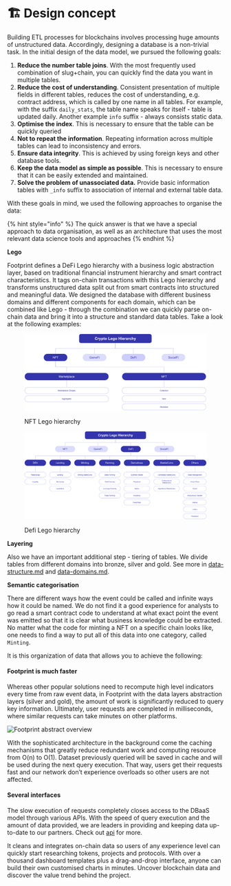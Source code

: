 # 🏗 Design concept

Building ETL processes for blockchains involves processing huge amounts of unstructured data. Accordingly, designing a database is a non-trivial task. In the initial design of the data model, we pursued the following goals:

1. **Reduce the number table joins**. With the most frequently used combination of slug+chain, you can quickly find the data you want in multiple tables.
2. **Reduce the cost of understanding**. Consistent presentation of multiple fields in different tables, reduces the cost of understanding, e.g. contract address, which is called by one name in all tables. For example, with the suffix `daily_stats`,  the table  name speaks for itself - table is updated daily. Another example `info` suffix - always consists static data.
3. **Optimise the index**. This is necessary to ensure that the table can be quickly queried
4. **Not to repeat the information**. Repeating information across multiple tables can lead to inconsistency and errors.
5. **Ensure data integrity**. This is achieved by using foreign keys and other database tools.
6. **Keep the data model as simple as possible**. This is necessary to ensure that it can be easily extended and maintained.
7. **Solve the problem of unassociated data.** Provide basic information tables with `_info` suffix to association of internal and external table data.

With these goals in mind, we used the following approaches to organise the data:

{% hint style="info" %}
The quick answer is that we have a special approach to data organisation, as well as an architecture that uses the most relevant data science tools and approaches
{% endhint %}

**Lego**

Footprint defines a DeFi Lego hierarchy with a business logic abstraction layer, based on traditional financial instrument hierarchy and smart contract characteristics. It tags on-chain transactions with this Lego hierarchy and transforms unstructured data split out from smart contracts into structured and meaningful data. We designed the database with different business domains and different components for each domain, which can be combined like Lego - through the combination we can quickly parse on-chain data and bring it into a structure and standard data tables. Take a look at the following examples:

<figure><img src="../.gitbook/assets/Screenshot 2022-09-05 at 11.50.58 (1).png" alt=""><figcaption><p>NFT Lego hierarchy</p></figcaption></figure>

<figure><img src="../.gitbook/assets/Screenshot 2022-09-05 at 11.55.24.png" alt=""><figcaption><p>Defi Lego hierarchy</p></figcaption></figure>

**Layering**

Also we have an important additional step - tiering of tables. We divide tables from different domains into bronze, silver and gold. See more in [data-structure.md](data-structure.md "mention") and [data-domains.md](data-domains.md "mention").

**Semantic categorisation**

There are different ways how the event could be called and infinite ways how it could be named.  We do not find it a good experience for analysts to go read a smart contract code to understand at what exact point the event was emitted so that it is clear what business knowledge could be extracted. No matter what the code for minting a NFT on a specific chain looks like, one needs to find a way to put all of this data into one category, called `Minting`.&#x20;

It is this organization of data that allows you to achieve the following:

#### Footprint is much faster

Whereas other popular solutions need to recompute high level indicators every time from raw event data, in Footprint with the data layers abstraction layers (silver and gold), the amount of work is significantly reduced to query key information. Ultimately, user requests are completed in milliseconds, where similar requests can take minutes on other platforms.

![Footprint abstract overview](https://static.footprint.network/card\_images/d411037b-7258-436c-b696-5bc7c10e8e13.jpg)

With the sophisticated architecture in the background come the caching mechanisms that greatly reduce redundant work and computing resource from O(n) to O(1). Dataset previously queried will be saved in cache and will be used during the next query execution. That way, users get their requests fast and our network don’t experience overloads so other users are not affected.

#### Several interfaces

The slow execution of requests completely closes access to the DBaaS model through various APIs. With the speed of query execution and the amount of data provided, we are leaders in providing and keeping data up-to-date to our partners. Check out [api](../guides/api/ "mention") for more.

It cleans and integrates on-chain data so users of any experience level can quickly start researching tokens, projects and protocols. With over a thousand dashboard templates plus a drag-and-drop interface, anyone can build their own customised charts in minutes. Uncover blockchain data and discover the value trend behind the project.
